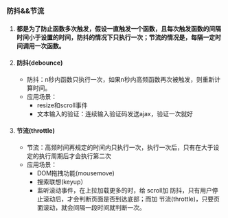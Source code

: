 ### 防抖&&节流

1. #### 都是为了防止函数多次触发，假设一直触发一个函数，且每次触发函数的间隔时间小于设置的时间，防抖的情况下只执行一次；节流的情况是，每隔一定时间调用一次函数。

2. #### 防抖(debounce)

   - 防抖：n秒内函数只执行一次，如果n秒内高频函数再次被触发，则重新计算时间。
   - 应用场景：
     - resize和scroll事件
     - 文本输入的验证：连续输入验证码发送ajax，验证一次就好

3. #### 节流(throttle)

   - 节流：高频时间再规定的时间内只执行一次，执行一次后，只有在大于设定的执行周期后才会执行第二次
   - 应用场景：
     - DOM拖拽功能(mousemove)
     - 搜索联想(keyup）
     - 监听滚动事件，在上拉加载更多的时，给 scroll加 防抖，只有用户停止滚动后，才会判断页面是否到达底部；而加 节流(throttle)，只要页面滚动，就会间隔一段时间就判断一次。
